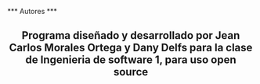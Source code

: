 *** Autores *** 

<h2 align="center"> Programa diseñado y desarrollado por Jean Carlos Morales Ortega y Dany Delfs para la clase de Ingenieria de software 1, para uso open source </h2>